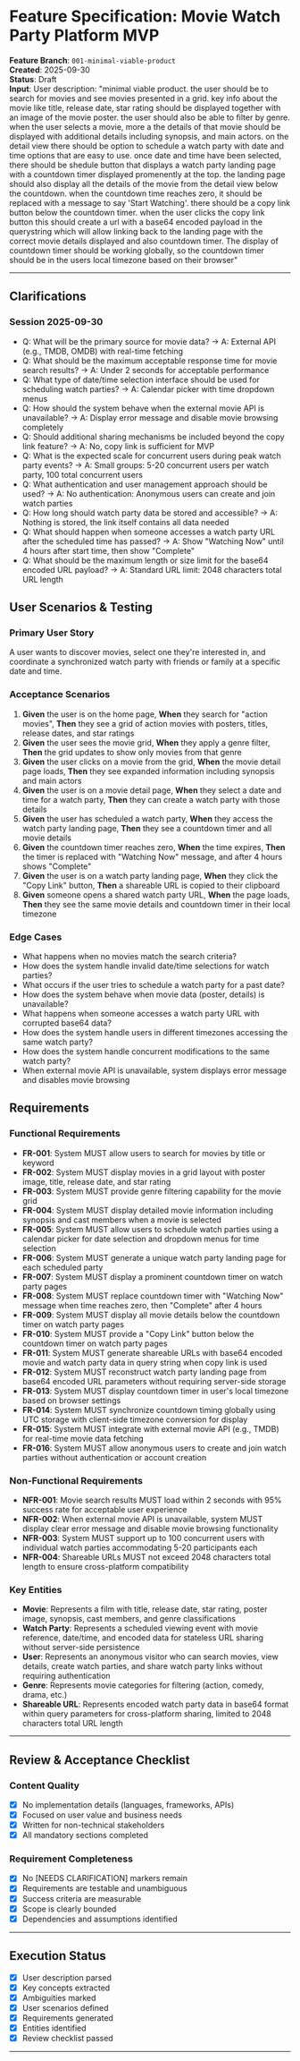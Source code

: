 # Feature Specification: Movie Watch Party Platform MVP

**Feature Branch**: `001-minimal-viable-product`  
**Created**: 2025-09-30  
**Status**: Draft  
**Input**: User description: "minimal viable product. the user should be to search for movies and see movies presented in a grid. key info about the movie like title, release date, star rating should be displayed together with an image of the movie poster. the user should also be able to filter by genre. when the user selects a movie, more a the details of that movie should be displayed with additional details including synopsis, and main actors. on the detail view there should be option to schedule a watch party with date and time options that are easy to use. once date and time have been selected, there should be shedule button that displays a watch party landing page with a countdown timer displayed promenently at the top. the landing page should also display all the details of the movie from the detail view below the countdown. when the countdown time reaches zero, it should be replaced with a message to say 'Start Watching'. there should be a copy link button below the countdown timer. when the user clicks the copy link button this should create a url with a base64 encoded payload in the querystring which will allow linking back to the landing page with the correct movie details displayed and also countdown timer. The display of countdown timer should be working globally, so the countdown timer should be in the users local timezone based on their browser"

---

## Clarifications

### Session 2025-09-30
- Q: What will be the primary source for movie data? → A: External API (e.g., TMDB, OMDB) with real-time fetching
- Q: What should be the maximum acceptable response time for movie search results? → A: Under 2 seconds for acceptable performance
- Q: What type of date/time selection interface should be used for scheduling watch parties? → A: Calendar picker with time dropdown menus
- Q: How should the system behave when the external movie API is unavailable? → A: Display error message and disable movie browsing completely
- Q: Should additional sharing mechanisms be included beyond the copy link feature? → A: No, copy link is sufficient for MVP
- Q: What is the expected scale for concurrent users during peak watch party events? → A: Small groups: 5-20 concurrent users per watch party, 100 total concurrent users
- Q: What authentication and user management approach should be used? → A: No authentication: Anonymous users can create and join watch parties
- Q: How long should watch party data be stored and accessible? → A: Nothing is stored, the link itself contains all data needed
- Q: What should happen when someone accesses a watch party URL after the scheduled time has passed? → A: Show "Watching Now" until 4 hours after start time, then show "Complete"
- Q: What should be the maximum length or size limit for the base64 encoded URL payload? → A: Standard URL limit: 2048 characters total URL length

## User Scenarios & Testing

### Primary User Story
A user wants to discover movies, select one they're interested in, and coordinate a synchronized watch party with friends or family at a specific date and time.

### Acceptance Scenarios
1. **Given** the user is on the home page, **When** they search for "action movies", **Then** they see a grid of action movies with posters, titles, release dates, and star ratings
2. **Given** the user sees the movie grid, **When** they apply a genre filter, **Then** the grid updates to show only movies from that genre
3. **Given** the user clicks on a movie from the grid, **When** the movie detail page loads, **Then** they see expanded information including synopsis and main actors
4. **Given** the user is on a movie detail page, **When** they select a date and time for a watch party, **Then** they can create a watch party with those details
5. **Given** the user has scheduled a watch party, **When** they access the watch party landing page, **Then** they see a countdown timer and all movie details
6. **Given** the countdown timer reaches zero, **When** the time expires, **Then** the timer is replaced with "Watching Now" message, and after 4 hours shows "Complete"
7. **Given** the user is on a watch party landing page, **When** they click the "Copy Link" button, **Then** a shareable URL is copied to their clipboard
8. **Given** someone opens a shared watch party URL, **When** the page loads, **Then** they see the same movie details and countdown timer in their local timezone

### Edge Cases
- What happens when no movies match the search criteria?
- How does the system handle invalid date/time selections for watch parties?
- What occurs if the user tries to schedule a watch party for a past date?
- How does the system behave when movie data (poster, details) is unavailable?
- What happens when someone accesses a watch party URL with corrupted base64 data?
- How does the system handle users in different timezones accessing the same watch party?
- How does the system handle concurrent modifications to the same watch party?
- When external movie API is unavailable, system displays error message and disables movie browsing

## Requirements

### Functional Requirements
- **FR-001**: System MUST allow users to search for movies by title or keyword
- **FR-002**: System MUST display movies in a grid layout with poster image, title, release date, and star rating
- **FR-003**: System MUST provide genre filtering capability for the movie grid
- **FR-004**: System MUST display detailed movie information including synopsis and cast members when a movie is selected
- **FR-005**: System MUST allow users to schedule watch parties using a calendar picker for date selection and dropdown menus for time selection
- **FR-006**: System MUST generate a unique watch party landing page for each scheduled party
- **FR-007**: System MUST display a prominent countdown timer on watch party pages
- **FR-008**: System MUST replace countdown timer with "Watching Now" message when time reaches zero, then "Complete" after 4 hours
- **FR-009**: System MUST display all movie details below the countdown timer on watch party pages
- **FR-010**: System MUST provide a "Copy Link" button below the countdown timer on watch party pages
- **FR-011**: System MUST generate shareable URLs with base64 encoded movie and watch party data in query string when copy link is used
- **FR-012**: System MUST reconstruct watch party landing page from base64 encoded URL parameters without requiring server-side storage
- **FR-013**: System MUST display countdown timer in user's local timezone based on browser settings
- **FR-014**: System MUST synchronize countdown timing globally using UTC storage with client-side timezone conversion for display
- **FR-015**: System MUST integrate with external movie API (e.g., TMDB) for real-time movie data fetching
- **FR-016**: System MUST allow anonymous users to create and join watch parties without authentication or account creation

### Non-Functional Requirements
- **NFR-001**: Movie search results MUST load within 2 seconds with 95% success rate for acceptable user experience
- **NFR-002**: When external movie API is unavailable, system MUST display clear error message and disable movie browsing functionality
- **NFR-003**: System MUST support up to 100 concurrent users with individual watch parties accommodating 5-20 participants each
- **NFR-004**: Shareable URLs MUST not exceed 2048 characters total length to ensure cross-platform compatibility

### Key Entities
- **Movie**: Represents a film with title, release date, star rating, poster image, synopsis, cast members, and genre classifications
- **Watch Party**: Represents a scheduled viewing event with movie reference, date/time, and encoded data for stateless URL sharing without server-side persistence
- **User**: Represents an anonymous visitor who can search movies, view details, create watch parties, and share watch party links without requiring authentication
- **Genre**: Represents movie categories for filtering (action, comedy, drama, etc.)
- **Shareable URL**: Represents encoded watch party data in base64 format within query parameters for cross-platform sharing, limited to 2048 characters total URL length

---

## Review & Acceptance Checklist

### Content Quality
- [x] No implementation details (languages, frameworks, APIs)
- [x] Focused on user value and business needs
- [x] Written for non-technical stakeholders
- [x] All mandatory sections completed

### Requirement Completeness
- [x] No [NEEDS CLARIFICATION] markers remain
- [x] Requirements are testable and unambiguous  
- [x] Success criteria are measurable
- [x] Scope is clearly bounded
- [x] Dependencies and assumptions identified

---

## Execution Status

- [x] User description parsed
- [x] Key concepts extracted
- [x] Ambiguities marked
- [x] User scenarios defined
- [x] Requirements generated
- [x] Entities identified
- [x] Review checklist passed

---

